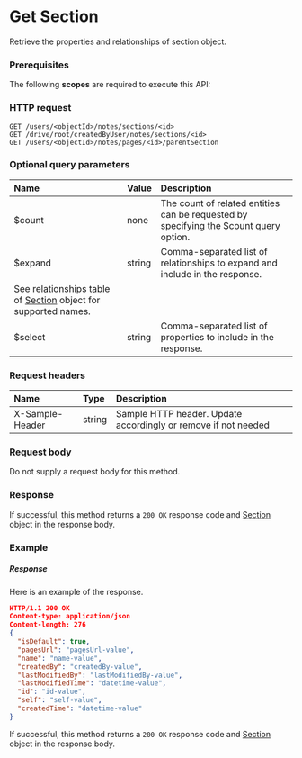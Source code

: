 # Get Section

Retrieve the properties and relationships of section object.
### Prerequisites
The following **scopes** are required to execute this API: 
### HTTP request
<!-- { "blockType": "ignored" } -->
```http
GET /users/<objectId>/notes/sections/<id>
GET /drive/root/createdByUser/notes/sections/<id>
GET /users/<objectId>/notes/pages/<id>/parentSection
```
### Optional query parameters
|Name|Value|Description|
|:---------------|:--------|:-------|
|$count|none|The count of related entities can be requested by specifying the $count query option.|
|$expand|string|Comma-separated list of relationships to expand and include in the response. 
See relationships table of [Section](../resources/section.md) object for supported names. |
|$select|string|Comma-separated list of properties to include in the response.|

### Request headers
| Name       | Type | Description|
|:-----------|:------|:----------|
| X-Sample-Header  | string  | Sample HTTP header. Update accordingly or remove if not needed|

### Request body
Do not supply a request body for this method.
### Response
If successful, this method returns a `200 OK` response code and [Section](../resources/section.md) object in the response body.
### Example
##### Response
Here is an example of the response.
<!-- {
  "blockType": "response",
  "truncated": false,
  "@odata.type": "section"
} -->
```json
HTTP/1.1 200 OK
Content-type: application/json
Content-length: 276
{
  "isDefault": true,
  "pagesUrl": "pagesUrl-value",
  "name": "name-value",
  "createdBy": "createdBy-value",
  "lastModifiedBy": "lastModifiedBy-value",
  "lastModifiedTime": "datetime-value",
  "id": "id-value",
  "self": "self-value",
  "createdTime": "datetime-value"
}
```
If successful, this method returns a `200 OK` response code and [Section](../resources/section.md) object in the response body.

<!-- uuid: 515025b5-6cd9-4366-a5eb-3c75cc03934b
2015-10-16 10:08:03 UTC -->
<!-- {
  "type": "#page.annotation",
  "description": "Get Section",
  "keywords": "",
  "section": "documentation",
  "tocPath": ""
}-->